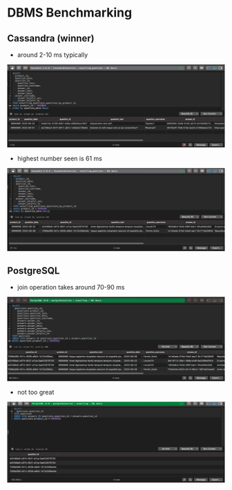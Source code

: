 # DBMS Benchmarking

## Cassandra (winner)
- around 2-10 ms typically
<img src="design-and-docs/cassandraquery1.png">

- highest number seen is 61 ms
<img src="design-and-docs/cassandraquery2.png">

## PostgreSQL

- join operation takes around 70-90 ms
<img src="design-and-docs/postgresquery.png">

- not too great
<img src="design-and-docs/postgresql2.png">